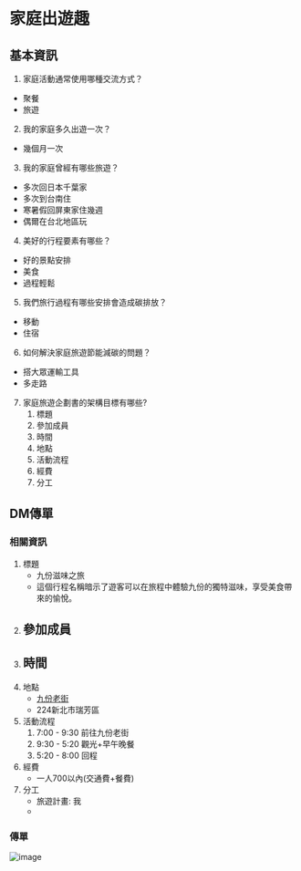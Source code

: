 家庭出遊趣
===

## 基本資訊
1. 家庭活動通常使用哪種交流方式？
- 聚餐
- 旅遊

2. 我的家庭多久出遊一次？
- 幾個月一次

3. 我的家庭曾經有哪些旅遊？
- 多次回日本千葉家
- 多次到台南住
- 寒暑假回屏東家住幾週
- 偶爾在台北地區玩

4. 美好的行程要素有哪些？
- 好的景點安排
- 美食
- 過程輕鬆

5. 我們旅行過程有哪些安排會造成碳排放？
- 移動
- 住宿

6. 如何解決家庭旅遊節能減碳的問題？
- 搭大眾運輸工具
- 多走路

7. 家庭旅遊企劃書的架構目標有哪些?
    1. 標題
    2. 參加成員
    3. 時間
    4. 地點
    5. 活動流程
    6. 經費
    7. 分工
    

## DM傳單
### 相關資訊
1. 標題
    - 九份滋味之旅
    - 這個行程名稱暗示了遊客可以在旅程中體驗九份的獨特滋味，享受美食帶來的愉悅。
2. 參加成員
    - 
3. 時間
    - 
4. 地點
    - [九份老街](https://www.google.com.tw/maps/place/224%E6%96%B0%E5%8C%97%E5%B8%82%E7%91%9E%E8%8A%B3%E5%8D%80%E4%B9%9D%E4%BB%BD/@25.1087055,121.8411861,16z/data=!4m6!3m5!1s0x345d451805536779:0x29b83a838c953b84!8m2!3d25.109187!4d121.8462979!16zL20vMGJwdzgz?hl=zh-TW)
    - 224新北市瑞芳區
5. 活動流程
    1. 7:00 - 9:30 前往九份老街
    2. 9:30 - 5:20 觀光+早午晚餐
    3. 5:20 - 8:00 回程
6. 經費
    - 一人700以內(交通費+餐費)
7. 分工
    - 旅遊計畫: 我
    - 
### 傳單
![image](https://deadlydog.gallerycdn.vsassets.io/extensions/deadlydog/waitbuildandreleasetask/1.2.31/1574358766086/Microsoft.VisualStudio.Services.Icons.Default)

